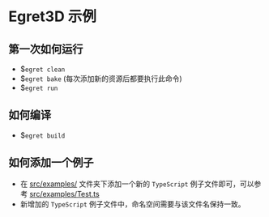 # Egret3D 示例

## 第一次如何运行

* $`egret clean`
* $`egret bake` (每次添加新的资源后都要执行此命令)
* $`egret run`

## 如何编译

* $`egret build`

## 如何添加一个例子

* 在 [src/examples/](src/examples/) 文件夹下添加一个新的 `TypeScript` 例子文件即可，可以参考 [src/examples/Test.ts](src/examples/Test.ts)
* 新增加的 `TypeScript` 例子文件中，命名空间需要与该文件名保持一致。